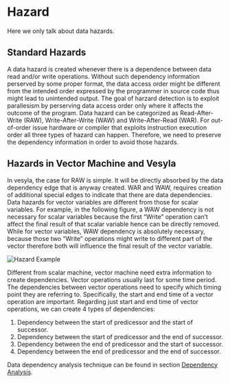 # Hazard

Here we only talk about data hazards.

## Standard Hazards

A data hazard is created whenever there is a dependence between data read and/or write operations. Without such dependency information perserved by some proper format, the data access order might be different from the intended order expressed by the programmer in source code thus might lead to unintended output. The goal of harzard detection is to exploit parallesism by perserving data access order only where it affects the outcome of the program. Data hazard can be categorized as Read-After-Write (RAW), Write-After-Write (WAW) and Write-After-Read (WAR). For out-of-order issue hardware or compiler that exploits instruction execution order all three types of hazard can happen. Therefore, we need to preserve the dependency information in order to avoid those hazards.

## Hazards in Vector Machine and Vesyla

In vesyla, the case for RAW is simple. It will be directly absorbed by the data dependency edge that is anyway created. WAR and WAW, requires creation of additional special edges to indicate that there are data dependencies. Data hazards for vector variables are different from those for scalar variables. For example, in the following figure, a WAW dependency is not necessary for scalar variables because the first “Write” operation can’t affect the final result of that scalar variable hence can be directly removed. While for vector variables, WAW dependency is absolutely necessary, because those two “Write” operations might write to different part of the vector therefore both will influence the final result of the vector variable.

![Hazard Example](hazard_example.png)

Different from scalar machine, vector machine need extra information to create dependencies. Vector operations usually last for some time period. The dependencies between vector operations need to specify which timing point they are referring to. Specifically, the start and end time of a vector operation are important. Regarding just start and end time of vector operations, we can create 4 types of dependencies:

1. Dependency between the start of predicessor and the start of successor.
2. Dependency between the start of predicessor and the end of successor.
3. Dependency between the end of predicessor and the start of successor.
4. Dependency between the end of predicessor and the end of successor.

Data dependency analysis technique can be found in section [Dependency Analysis](../DependencyAnalysis).
